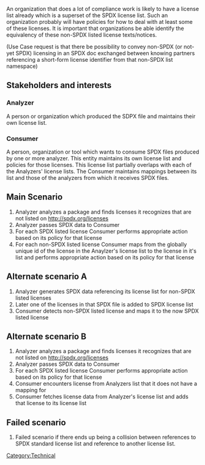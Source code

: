 An organization that does a lot of compliance work is likely to have a
license list already which is a superset of the SPDX license list. Such
an organization probably will have policies for how to deal with at
least some of these licenses. It is important that organizations be able
identify the equivalency of these non-SPDX listed license texts/notices.

(Use Case request is that there be possibility to convey non-SPDX (or
not-yet SPDX) licensing in an SPDX doc exchanged between knowing
partners referencing a short-form license identifier from that non-SPDX
list namespace)

## Stakeholders and interests

### Analyzer

A person or organization which produced the SDPX file and maintains
their own license list.

### Consumer

A person, organization or tool which wants to consume SPDX files
produced by one or more analyzer. This entity maintains its own license
list and policies for those licenses. This license list partially
overlaps with each of the Analyzers' license lists. The Consumer
maintains mappings between its list and those of the analyzers from
which it receives SPDX files.

## Main Scenario

1.  Analyzer analyzes a package and finds licenses it recognizes that
    are not listed on <http://spdx.org/licenses>
2.  Analyzer passes SPDX data to Consumer
3.  For each SPDX listed license Consumer performs appropriate action
    based on its policy for that license
4.  For each non-SPDX listed license Consumer maps from the globally
    unique id of the license in the Anaylzer's license list to the
    license in it's list and performs appropriate action based on its
    policy for that license

## Alternate scenario A

1.  Analyzer generates SPDX data referencing its license list for
    non-SPDX listed licenses
2.  Later one of the licenses in that SPDX file is added to SPDX license
    list
3.  Consumer detects non-SPDX listed license and maps it to the now SPDX
    listed license

## Alternate scenario B

1.  Analyzer analyzes a package and finds licenses it recognizes that
    are not listed on <http://spdx.org/licenses>
2.  Analyzer passes SPDX data to Consumer
3.  For each SPDX listed license Consumer performs appropriate action
    based on its policy for that license
4.  Consumer encounters license from Analyzers list that it does not
    have a mapping for
5.  Consumer fetches license data from Analyzer's license list and adds
    that license to its license list

## Failed scenario

1.  Failed scenario if there ends up being a collision between
    references to SPDX standard license list and reference to another
    license list.

[Category:Technical](Category:Technical "wikilink")
